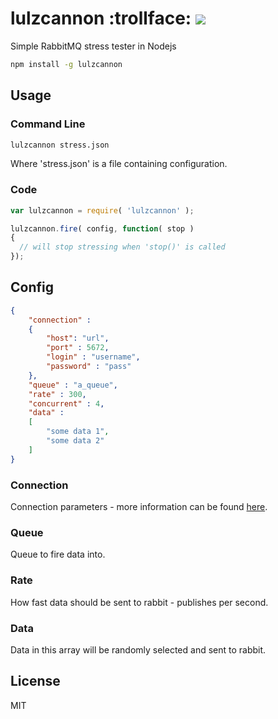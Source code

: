 # lulzcannon :trollface: <img src="https://travis-ci.org/JamesFrost/lulzcannon.svg?branch=master">
Simple RabbitMQ stress tester in Nodejs

```bash
npm install -g lulzcannon
```

## Usage
### Command Line
```bash
lulzcannon stress.json
```
Where 'stress.json' is a file containing configuration.

### Code
```js
var lulzcannon = require( 'lulzcannon' );

lulzcannon.fire( config, function( stop )
{
  // will stop stressing when 'stop()' is called
});
```

## Config
```json
{
	"connection" : 
	{
		"host": "url",
		"port" : 5672,
		"login" : "username",
		"password" : "pass"	
	},
	"queue" : "a_queue",
	"rate" : 300,
	"concurrent" : 4,
	"data" : 
	[
        "some data 1",
        "some data 2"
	]
}

```

### Connection
Connection parameters - more information can be found <a href="https://www.npmjs.com/package/amqp#connection">here</a>.

### Queue
Queue to fire data into.

### Rate
How fast data should be sent to rabbit - publishes per second.

### Data
Data in this array will be randomly selected and sent to rabbit.

## License
MIT
